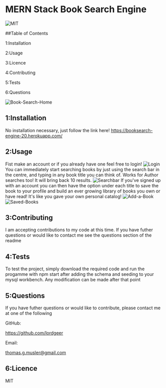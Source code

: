 # MERN Stack Book Search Engine
![MIT](https://img.shields.io/badge/licence-MIT-Green)

##Table of Contents

  1:Installation

  2:Usage

  3:Licence

  4:Contributing

  5:Tests

  6:Questions

![Book-Search-Home](client/public/Screenshot.png)
## 1:Installation
No installation necessary, just follow the link here! 
https://booksearch-engine-20.herokuapp.com/

## 2:Usage
Fist make an account or if you already have one feel free to login! 
![Login](client/public/Screenshot2.png)
You can immediately start searching books by just using the search bar in the centre, and typing in any book title you can think of. Works for Author searches too! It will bring back 10 results.
![Searchbar](client/public/Screenshot3.png)
 If you've signed up with an account you can then have the option under each title to save the book to your profile and build an ever growing library of books you own or have read! It's like you gave your own personal catalog!
![Add-a-Book](client/public/Screenshot4.png)
![Saved-Books](client/public/Screenshot5.png)

## 3:Contributing
I am accepting contributions to my code at this time. If you have futher questions or 
would like to contact me see the questions section of the readme

## 4:Tests
To test the project, simply download the required code and run the progamme with npm start after adding the schema and seeding to your mysql workbench. Any modification can be made after that point

## 5:Questions
If you have futher questions or would like to contribute, please contact me at one of the following

GitHub:

https://github.com/lordgeer 

Email:

thomas.g.musler@gmail.com 



## 6:Licence
MIT